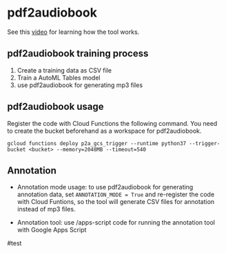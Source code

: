 # pdf2audiobook

See this [video](https://www.youtube.com/watch?v=_JVRew5zXBQ) for learning how the tool works.

## pdf2audiobook training process

1. Create a training data as CSV file
2. Train a AutoML Tables model
3. use pdf2audiobook for generating mp3 files

## pdf2audiobook usage

Register the code with Cloud Functions the following command. You need to create the bucket beforehand as a workspace for pdf2audiobook.

`gcloud functions deploy p2a_gcs_trigger --runtime python37 --trigger-bucket <bucket> --memory=2048MB --timeout=540`

## Annotation

- Annotation mode usage: to use pdf2audiobook for generating annotation data, set `ANNOTATION_MODE = True` and re-register the code with Cloud Funtions, so the tool will generate CSV files for annotation instead of mp3 files.

- Annotation tool: use /apps-script code for running the annotation tool with Google Apps Script

#test
